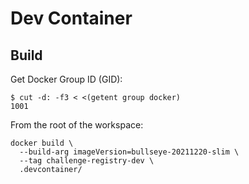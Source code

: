 # Dev Container

## Build

Get Docker Group ID (GID):

```console
$ cut -d: -f3 < <(getent group docker)
1001
```

From the root of the workspace:

```console
docker build \
  --build-arg imageVersion=bullseye-20211220-slim \
  --tag challenge-registry-dev \
  .devcontainer/
```